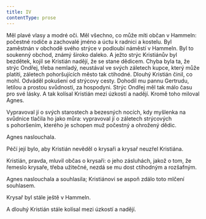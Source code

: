 ```yaml
---
title: IV
contentType: prose
---
```


  

Měl plavé vlasy a modré oči. Měl všechno, co může míti občan v Hammeln: počestné rodiče a zachovalé jméno a úctu k radnici a kostelu. Byl zaměstnán v obchodě svého strýce v podloubí náměstí v Hammeln. Byl to soukenný obchod, známý široko daleko. A ježto strýc Kristiánův byl bezdětek, kojil se Kristián nadějí, že se stane dědicem. Chyba byla ta, že strýc Ondřej, třeba nemladý, neustával ve svých záletech kupce, který může platiti, záletech pohoršujících město tak ctihodné. Dlouhý Kristián činil, co mohl. Odváděl pokušení od strýcovy cesty. Dohodil mu pannu Gertrudu, letilou a prostou svůdnosti, za hospodyni. Strýc Ondřej měl tak málo času pro své lásky. A tak kolísal Kristián mezi úzkostí a nadějí. Kromě toho miloval Agnes.

Vypravoval jí o svých starostech a bezesných nocích, kdy myšlenka na svůdnice tlačila ho jako můra: vypravoval jí o záletech strýcových s pohoršením, kterého je schopen muž počestný a ohrožený dědic.

Agnes naslouchala.

Péčí její bylo, aby Kristián nevěděl o krysaři a krysař neuzřel Kristiána.

Kristián, pravda, mluvil občas o krysaři: o jeho zásluhách, jakož o tom, že řemeslo krysaře, třeba užitečné, nezdá se mu dost ctihodným a rozšafným.

Agnes naslouchala a souhlasila; Kristiánovi se aspoň zdálo toto mlčení souhlasem.

Krysař byl stále ještě v Hammeln.

A dlouhý Kristián stále kolísal mezi úzkostí a nadějí.
